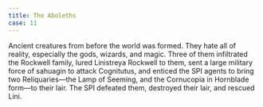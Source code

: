 ```yaml
---
title: The Aboleths
case: 11
---
```

Ancient creatures from before the world was formed. They hate all of reality, especially the gods, wizards, and magic. Three of them infiltrated the Rockwell family, lured Linistreya Rockwell to them, sent a large military force of sahuagin to attack Cognitutus, and enticed the SPI agents to bring two Reliquaries—the Lamp of Seeming, and the Cornucopia in Hornblade form—to their lair. The SPI defeated them, destroyed their lair, and rescued Lini.
